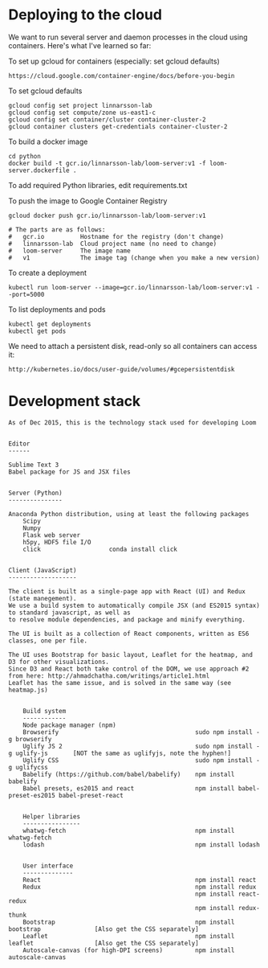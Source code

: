 
Deploying to the cloud
======================

We want to run several server and daemon processes in the cloud using containers. 
Here's what I've learned so far:

To set up gcloud for containers (especially: set gcloud defaults) 

	https://cloud.google.com/container-engine/docs/before-you-begin
	
To set gcloud defaults

	gcloud config set project linnarsson-lab
	gcloud config set compute/zone us-east1-c
	gcloud config set container/cluster container-cluster-2
	gcloud container clusters get-credentials container-cluster-2
	
To build a docker image

	cd python
	docker build -t gcr.io/linnarsson-lab/loom-server:v1 -f loom-server.dockerfile .
	
To add required Python libraries, edit requirements.txt

To push the image to Google Container Registry

	gcloud docker push gcr.io/linnarsson-lab/loom-server:v1
	
	# The parts are as follows:
	#	gcr.io			Hostname for the registry (don't change)
	#   linnarsson-lab	Cloud project name (no need to change)
	#	loom-server		The image name
	#	v1				The image tag (change when you make a new version)

To create a deployment

	kubectl run loom-server --image=gcr.io/linnarsson-lab/loom-server:v1 --port=5000

To list deployments and pods

	kubectl get deployments
	kubectl get pods
	

We need to attach a persistent disk, read-only so all containers can access it:

	http://kubernetes.io/docs/user-guide/volumes/#gcepersistentdisk



Development stack
=================

```
As of Dec 2015, this is the technology stack used for developing Loom


Editor
------

Sublime Text 3
Babel package for JS and JSX files


Server (Python)
---------------

Anaconda Python distribution, using at least the following packages
	Scipy
	Numpy
	Flask web server
	h5py, HDF5 file I/O
	click					conda install click


Client (JavaScript)
-------------------

The client is built as a single-page app with React (UI) and Redux (state manegement). 
We use a build system to automatically compile JSX (and ES2015 syntax) to standard javascript, as well as
to resolve module dependencies, and package and minify everything.

The UI is built as a collection of React components, written as ES6 classes, one per file.

The UI uses Bootstrap for basic layout, Leaflet for the heatmap, and D3 for other visualizations.
Since D3 and React both take control of the DOM, we use approach #2 from here: http://ahmadchatha.com/writings/article1.html
Leaflet has the same issue, and is solved in the same way (see heatmap.js)


	Build system
	------------
	Node package manager (npm)						
	Browserify 										sudo npm install -g browserify
	Uglify JS 2 									sudo npm install -g uglify-js		[NOT the same as uglifyjs, note the hyphen!]
	Uglify CSS										sudo npm install -g uglifycss
	Babelify (https://github.com/babel/babelify)	npm install babelify
	Babel presets, es2015 and react 				npm install babel-preset-es2015 babel-preset-react


	Helper libraries
	----------------
	whatwg-fetch									npm install whatwg-fetch
	lodash											npm install lodash


	User interface
	--------------
	React 											npm install react
	Redux 											npm install redux
													npm install react-redux
													npm install redux-thunk
	Bootstrap										npm install bootstrap 				[Also get the CSS separately]
	Leaflet											npm install leaflet 				[Also get the CSS separately]
	Autoscale-canvas (for high-DPI screens)			npm install autoscale-canvas

```
